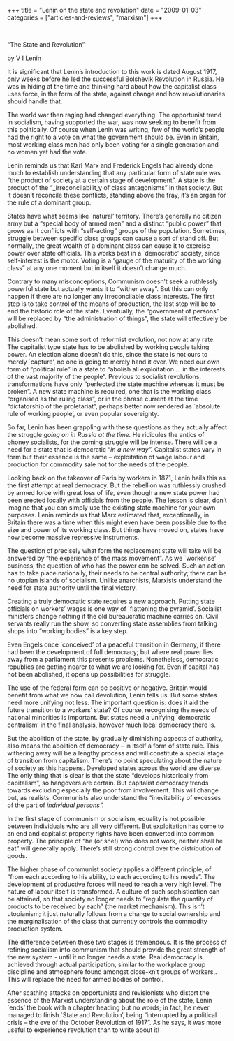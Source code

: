 +++
title = "Lenin on the state and revolution"
date = "2009-01-03"
categories = ["articles-and-reviews", "marxism"]
+++

 

“The State and Revolution”

by V I Lenin

It is significant that Lenin’s introduction to this work is dated August 1917, only weeks before he led the successful Bolshevik Revolution in Russia. He was in hiding at the time and thinking hard about how the capitalist class uses force, in the form of the state, against change and how revolutionaries should handle that.

The world war then raging had changed everything. The opportunist trend in socialism, having supported the war, was now seeking to benefit from this politically. Of course when Lenin was writing, few of the world’s people had the right to a vote on what the government should be. Even in Britain, most working class men had only been voting for a single generation and no women yet had the vote.

Lenin reminds us that Karl Marx and Frederick Engels had already done much to establish understanding that any particular form of state rule was “the product of society at a certain stage of development”. A state is the product of the “_irreconcilabilit_y of class antagonisms” in that society. But it doesn’t reconcile these conflicts, standing above the fray, it’s an organ for the rule of a dominant group.

States have what seems like \`natural’ territory. There’s generally no citizen army but a “special body of armed men” and a distinct “public power” that grows as it conflicts with “self-acting” groups of the population. Sometimes, struggle between specific class groups can cause a sort of stand off. But normally, the great wealth of a dominant class can cause it to exercise power over state officials. This works best in a \`democratic’ society, since self-interest is the motor. Voting is a “gauge of the maturity of the working class” at any one moment but in itself it doesn’t change much.  

Contrary to many misconceptions, Communism doesn’t seek a ruthlessly powerful state but actually wants it to “wither away”. But this can only happen if there are no longer any irreconcilable class interests. The first step is to take control of the means of production, the last step will be to end the historic role of the state. Eventually, the “government of persons” will be replaced by “the administration of things”, the state will effectively be abolished.

This doesn’t mean some sort of reformist evolution, not now at any rate. The capitalist type state has to be abolished by working people taking power. An election alone doesn’t do this, since the state is not ours to merely \`capture’, no one is going to merely hand it over. We need our own form of “political rule” in a state to “abolish all exploitation … in the interests of the vast majority of the people”. Previous to socialist revolutions, transformations have only “perfected the state machine whereas it must be broken”. A new state machine is required, one that is the working class “organised as the ruling class”, or in the phrase current at the time “dictatorship of the proletariat”, perhaps better now rendered as \`absolute rule of working people’, or even popular sovereignty.

So far, Lenin has been grappling with these questions as they actually affect the struggle _going on in_ _Russia_ _at the time._ He ridicules the antics of phoney socialists, for the coming struggle will be intense. There will be a need for a state that is democratic “_in a new way”._ Capitalist states vary in form but their essence is the same – exploitation of wage labour and production for commodity sale not for the needs of the people.

Looking back on the takeover of Paris by workers in 1871, Lenin hails this as the first attempt at real democracy. But the rebellion was ruthlessly crushed by armed force with great loss of life, even though a new state power had been erected locally with officials from the people. The lesson is clear, don’t imagine that you can simply use the existing state machine for your own purposes. Lenin reminds us that Marx estimated that, exceptionally, in Britain there was a time when this might even have been possible due to the size and power of its working class. But things have moved on, states have now become massive repressive instruments. 

The question of precisely what form the replacement state will take will be answered by “the experience of the mass movement”. As we \`workerise’ business, the question of who has the power can be solved. Such an action has to take place nationally, their needs to be central authority; there can be no utopian islands of socialism. Unlike anarchists, Marxists understand the need for state authority until the final victory.

Creating a truly democratic state requires a new approach. Putting state officials on workers’ wages is one way of \`flattening the pyramid’. Socialist ministers change nothing if the old bureaucratic machine carries on. Civil servants really run the show, so converting state assemblies from talking shops into “working bodies” is a key step.

Even Engels once \`conceived’ of a peaceful transition in Germany, if there had been the development of full democracy; but where real power lies away from a parliament this presents problems. Nonetheless, democratic republics are getting nearer to what we are looking for. Even if capital has not been abolished, it opens up possibilities for struggle. 

The use of the federal form can be positive or negative. Britain would benefit from what we now call devolution, Lenin tells us. But some states need more unifying not less. The important question is: does it aid the future transition to a workers’ state? Of course, recognising the needs of national minorities is important. But states need a unifying \`democratic centralism’ in the final analysis, however much local democracy there is.   

But the abolition of the state, by gradually diminishing aspects of authority, also means the abolition of democracy – in itself a form of state rule. This withering away will be a lengthy process and will constitute a special stage of transition from capitalism. There’s no point speculating about the nature of society as this happens. Developed states across the world are diverse. The only thing that is clear is that the state “develops historically from capitalism”, so hangovers are certain. But capitalist democracy trends towards excluding especially the poor from involvement. This will change but, as realists, Communists also understand the “inevitability of excesses of the part of _individual persons”._    

In the first stage of communism or socialism, equality is not possible between individuals who are all very different. But exploitation has come to an end and capitalist property rights have been converted into common property. The principle of “he (or she!) who does not work, neither shall he eat” will generally apply. There’s still strong control over the distribution of goods.

The higher phase of communist society applies a different principle, of “from each according to his ability, to each according to his needs”. The development of productive forces will need to reach a very high level. The nature of labour itself is transformed. A culture of such sophistication can be attained, so that society no longer needs to “regulate the quantity of products to be received by each” (the market mechanism). This isn’t utopianism; it just naturally follows from a change to social ownership and the marginalisation of the class that currently controls the commodity production system.     

The difference between these two stages is tremendous. It is the process of refining socialism into communism that should provide the great strength of the new system - until it no longer needs a state. Real democracy is achieved through actual participation, similar to the workplace group discipline and atmosphere found amongst close-knit groups of workers,. This will replace the need for armed bodies of control.  

After scathing attacks on opportunists and revisionists who distort the essence of the Marxist understanding about the role of the state, Lenin \`ends’ the book with a chapter heading but no words; in fact, he never managed to finish \`State and Revolution’, being “interrupted by a political crisis – the eve of the October Revolution of 1917”. As he says, it was more useful to experience revolution than to write about it!
